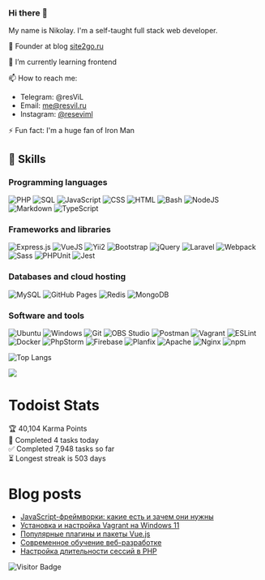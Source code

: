### Hi there 👋

My name is Nikolay. I'm a self-taught full stack web developer.

🧭 Founder at blog [site2go.ru](https://site2go.ru/)

🌱 I’m currently learning frontend

📫 How to reach me:
- Telegram: @resViL
- Email: [me@resvil.ru](mailto:me@resvil.ru)
- Instagram: [@reseviml](https://www.instagram.com/reseviml/)

⚡ Fun fact: I'm a huge fan of Iron Man


## 🌱 Skills
### Programming languages
![PHP](https://img.shields.io/badge/PHP-%23777BB4.svg?logo=php&logoColor=white)
![SQL](https://img.shields.io/badge/SQL%20-%23025E8C.svg?logo=amazon-dynamodb&logoColor=white)
![JavaScript](https://img.shields.io/badge/JavaScript%20-%23F7DF1E.svg?logo=javascript&logoColor=black)
![CSS](https://img.shields.io/badge/CSS%20-%231572B6.svg?logo=css3&logoColor=white)
![HTML](https://img.shields.io/badge/HTML%20-%23E34F26.svg?logo=html5&logoColor=white)
![Bash](https://img.shields.io/badge/Bash%20-%23121011.svg?logo=gnu-bash&logoColor=white)
![NodeJS](https://img.shields.io/badge/Node.js%20-%2343853D.svg?logo=node.js&logoColor=white)
![Markdown](https://img.shields.io/badge/Markdown-%23000000.svg?logo=markdown&logoColor=white)
![TypeScript](https://img.shields.io/badge/TypeScript%20-%23007ACC.svg?logo=typescript&logoColor=white)

### Frameworks and libraries
![Express.js](https://img.shields.io/badge/Express.js%20-%23404d59.svg?logo=express&logoColor=white)
![VueJS](https://img.shields.io/badge/VueJS-%2335495e.svg?logo=vue-dot-js&logoColor=white)
![Yii2](https://img.shields.io/badge/-Yii2-00979D?logo=yii2&logoColor=white)
![Bootstrap](https://img.shields.io/badge/-bootstrap-%23563D7C.svg?logo=bootstrap&logoColor=white)
![jQuery](https://img.shields.io/badge/-jQuery-%230769AD.svg?logo=jquery&logoColor=white)
![Laravel](https://img.shields.io/badge/-Laravel-%23FF2D20.svg?logo=laravel&logoColor=white)
![Webpack](https://img.shields.io/badge/-Webpack-%238DD6F9.svg?logo=webpack&logoColor=white)
![Sass](https://img.shields.io/badge/Sass%20-hotpink.svg?logo=SASS&logoColor=white)
![PHPUnit](https://img.shields.io/badge/PHPUnit%20-%23366488.svg?logo=jekyll&logoColor=white)
![Jest](https://img.shields.io/badge/-Jest-%23C21325?logo=jest&logoColor=white)

### Databases and cloud hosting
![MySQL](https://img.shields.io/badge/MySQL-%2300f.svg?logo=mysql&logoColor=white)
![GitHub Pages](https://img.shields.io/badge/GitHub%20Pages-%23327FC7.svg?logo=github&logoColor=white)
![Redis](https://img.shields.io/badge/Redis-%23DD0031.svg?logo=redis&logoColor=white)
![MongoDB](https://img.shields.io/badge/MongoDB-%234ea94b.svg?logo=mongodb&logoColor=white)

### Software and tools
![Ubuntu](https://img.shields.io/badge/-Ubuntu-E95420?logo=ubuntu&logoColor=white)
![Windows](https://img.shields.io/badge/-Windows-0078D6?logo=windows&logoColor=white)
![Git](https://img.shields.io/badge/Git%20-%23F05033.svg?logo=git&logoColor=white)
![OBS Studio](https://img.shields.io/badge/-OBS%20Studio-302E31?logo=obs-studio&logoColor=white)
![Postman](https://img.shields.io/badge/Postman-FF6C37?logo=postman&logoColor=white)
![Vagrant](https://img.shields.io/badge/vagrant-%231563FF.svg?logo=vagrant&logoColor=white)
![ESLint](https://img.shields.io/badge/ESLint-4B3263?logo=eslint&logoColor=white)
![Docker](https://img.shields.io/badge/docker-%230db7ed.svg?logo=docker&logoColor=white)
![PhpStorm](https://img.shields.io/badge/phpstorm-143?logo=phpstorm&logoColor=black&color=black&labelColor=darkorchid)
![Firebase](https://img.shields.io/badge/-FireBase-F7B93E?logo=firebase&logoColor=white)
![Planfix](https://img.shields.io/badge/Planfix-green?logo=planfix&logoColor=white)
![Apache](https://img.shields.io/badge/apache-%23D42029.svg?logo=apache&logoColor=white)
![Nginx](https://img.shields.io/badge/nginx-%23009639.svg?logo=nginx&logoColor=white)
![npm](https://img.shields.io/badge/-NPM-CB3837?logo=npm&logoColor=white)


![Top Langs](https://github-readme-stats-git-masterrstaa-rickstaa.vercel.app/api/top-langs/?username=resev-dev&hide=TeX&layout=compact)

![](https://github-readme-stats-git-masterrstaa-rickstaa.vercel.app/api/pin/?username=resev-dev&repo=js-app-game-block)

# Todoist Stats

<!-- TODO-IST:START -->
🏆  40,104 Karma Points           
🌸  Completed 4 tasks today           
✅  Completed 7,948 tasks so far           
⏳  Longest streak is 503 days
<!-- TODO-IST:END -->

# Blog posts
<!-- BLOG-POST-LIST:START -->
- [JavaScript-фреймворки: какие есть и зачем они нужны](https://site2go.ru/article/javascript-frejmvorki:-kakie-est-i-zachem-oni-nuzhny)
- [Установка и настройка Vagrant на Windows 11](https://site2go.ru/article/ustanovka-i-nastrojka-vagrant-na-windows-11)
- [Популярные плагины и пакеты Vue.js](https://site2go.ru/article/populyarnye-plaginy-i-pakety-vue.js)
- [Современное обучение веб-разработке](https://site2go.ru/article/sovremennoe-obuchenie-veb-razrabotke)
- [Настройка длительности сессий в PHP](https://site2go.ru/article/nastrojka-dlitelnosti-sessij-v-php)
<!-- BLOG-POST-LIST:END -->

![Visitor Badge](https://visitor-badge.laobi.icu/badge?page_id=redev-dev.resev-dev)

<!--
**resev-dev/resev-dev** is a ✨ _special_ ✨ repository because its `README.md` (this file) appears on your GitHub profile.

Here are some ideas to get you started:

- 🔭 I’m currently working on ...
- 🌱 I’m currently learning ...
- 👯 I’m looking to collaborate on ...
- 🤔 I’m looking for help with ...
- 💬 Ask me about ...
- 📫 How to reach me: ...
- 😄 Pronouns: ...
- ⚡ Fun fact: ...
-->
